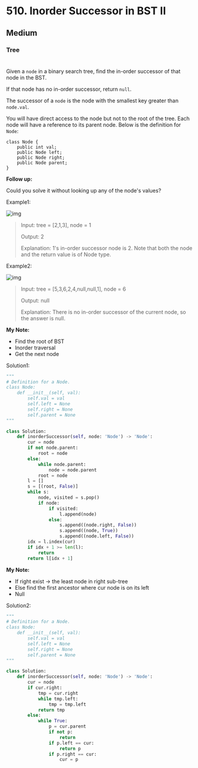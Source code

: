 # 510. Inorder Successor in BST II
## Medium
### Tree
#

Given a ```node``` in a binary search tree, find the in-order successor of that node in the BST.

If that node has no in-order successor, return ```null```.

The successor of a ```node``` is the node with the smallest key greater than ```node.val```.

You will have direct access to the node but not to the root of the tree. Each node will have a reference to its parent node. Below is the definition for ```Node```:
```
class Node {
    public int val;
    public Node left;
    public Node right;
    public Node parent;
}
```

**Follow up:**

Could you solve it without looking up any of the node's values?

Example1:

![img](https://assets.leetcode.com/uploads/2019/01/23/285_example_1.PNG)
    
> Input: tree = [2,1,3], node = 1
> 
> Output: 2
>
>Explanation: 1's in-order successor node is 2. Note that both the node and the return value is of Node type.

Example2:

![img](https://assets.leetcode.com/uploads/2019/01/23/285_example_2.PNG)
    
> Input: tree = [5,3,6,2,4,null,null,1], node = 6
> 
> Output: null
>
>Explanation: There is no in-order successor of the current node, so the answer is null.

**My Note:**
* Find the root of BST
* Inorder traversal
* Get the next node

Solution1:
```python
"""
# Definition for a Node.
class Node:
    def __init__(self, val):
        self.val = val
        self.left = None
        self.right = None
        self.parent = None
"""

class Solution:
    def inorderSuccessor(self, node: 'Node') -> 'Node':
        cur = node
        if not node.parent:
            root = node
        else:
            while node.parent:
                node = node.parent
            root = node
        l = []
        s = [(root, False)]
        while s:
            node, visited = s.pop()
            if node:
                if visited:
                    l.append(node)
                else:
                    s.append((node.right, False))
                    s.append((node, True))
                    s.append((node.left, False))
        idx = l.index(cur)
        if idx + 1 >= len(l):
            return 
        return l[idx + 1]
```

**My Note:**
* If right exist -> the least node in right sub-tree
* Else find the first ancestor where cur node is on its left
* Null

Solution2:
```python
"""
# Definition for a Node.
class Node:
    def __init__(self, val):
        self.val = val
        self.left = None
        self.right = None
        self.parent = None
"""

class Solution:
    def inorderSuccessor(self, node: 'Node') -> 'Node':
        cur = node
        if cur.right:
            tmp = cur.right
            while tmp.left:
                tmp = tmp.left
            return tmp
        else:
            while True:
                p = cur.parent
                if not p:
                    return
                if p.left == cur:
                    return p
                if p.right == cur:
                    cur = p
```
